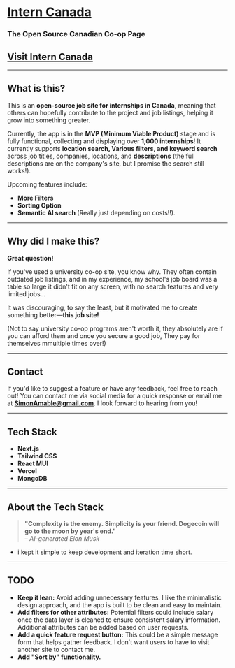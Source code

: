 # [Intern Canada](https://www.interncanada.com "Click this link to check out the Co-op site universities want to have")
### The Open Source Canadian Co-op Page

## [Visit Intern Canada](https://www.interncanada.com)

---

## What is this?

This is an **open-source job site for internships in Canada**, meaning that others can hopefully contribute to the project and job listings, helping it grow into something greater. 

Currently, the app is in the **MVP (Minimum Viable Product)** stage and is fully functional, collecting and displaying over **1,000 internships**! It currently supports **location search, Various filters, and keyword search** across job titles, companies, locations, and **descriptions** (the full descriptions are on the company's site, but I promise the search still works!). 

Upcoming features include:
- **More Filters**
- **Sorting Option**
- **Semantic AI search** (Really just depending on costs!!).

---

## Why did I make this?

**Great question!**

If you've used a university co-op site, you know why. They often contain outdated job listings, and in my experience, my school's job board was a table so large it didn't fit on any screen, with no search features and very limited jobs...

It was discouraging, to say the least, but it motivated me to create something better—**this job site!**

(Not to say university co-op programs aren't worth it, they absolutely are if you can afford them and once you secure a good job, They pay for themselves mmultiple times over!)

---

## Contact

If you'd like to suggest a feature or have any feedback, feel free to reach out! You can contact me via social media for a quick response or email me at **SimonAmable@gmail.com**. I look forward to hearing from you!

---

## Tech Stack

- **Next.js**
- **Tailwind CSS**
- **React MUI**
- **Vercel**
- **MongoDB**


---

## About the Tech Stack

> **"Complexity is the enemy. Simplicity is your friend. Dogecoin will go to the moon by year's end."**  
> *– AI-generated Elon Musk*
- i kept it simple to keep development and iteration time short.
---

## TODO

- **Keep it lean:** Avoid adding unnecessary features. I like the minimalistic design approach, and the app is built to be clean and easy to maintain.
- **Add filters for other attributes:** Potential filters could include salary once the data layer is cleaned to ensure consistent salary information. Additional attributes can be added based on user requests.
- **Add a quick feature request button:** This could be a simple message form that helps gather feedback. I don't want users to have to visit another site to contact me.
- **Add "Sort by" functionality.**
